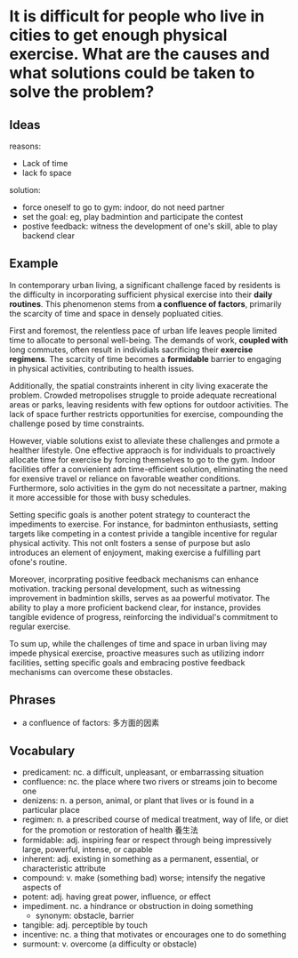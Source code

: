 # It is difficult for people who live in cities to get enough physical exercise. What are the causes and what solutions could be taken to solve the problem?

## Ideas

reasons:

- Lack of time
- lack fo space

solution:

- force oneself to go to gym: indoor, do not need partner
- set the goal: eg, play badmintion and participate the contest
- postive feedback: witness the development of one's skill, able to play backend clear

## Example

In contemporary urban living, a significant challenge faced by residents is the difficulty in incorporating sufficient physical exercise into their **daily routines**. This phenomenon stems from **a confluence of factors**, primarily the scarcity of time and space in densely popluated cities.

First and foremost, the relentless pace of urban life leaves people limited time to allocate to personal well-being. The demands of work, **coupled with** long commutes, often result in individials sacrificing their **exercise regimens**. The scarcity of time becomes a **formidable** barrier to engaging in physical activities, contributing to health issues.

Additionally, the spatial constraints inherent in city living exacerate the problem. Crowded metropolises struggle to proide adequate recreational areas or parks, leaving residents with few options for outdoor activities. The lack of space further restricts opportunities for exercise, compounding the challenge posed by time constraints.

However, viable solutions exist to alleviate these challenges and prmote a healther lifestyle. One effective appraoch is for individuals to proactively allocate time for exercise by forcing themselves to go to the gym. Indoor facilities offer a convienient adn time-efficient solution, eliminating the need for exensive travel or reliance on favorable weather conditions. Furthermore, solo activities in the gym do not necessitate a partner, making it more accessible for those with busy schedules.

Setting specific goals is another potent strategy to counteract the impediments to exercise. For instance, for badminton enthusiasts, setting targets like competing in a contest privide a tangible incentive for regular physical activity. This not onlt fosters a sense of purpose but aslo introduces an element of enjoyment, making exercise a fulfilling part ofone's routine.

Moreover, incorprating positive feedback mechanisms can enhance motivation. tracking personal development, such as witnessing improvement in badmintion skills, serves as aa powerful motivator. The ability to play a more proficient backend clear, for instance, provides tangible evidence of progress, reinforcing the individual's commitment to regular exercise.

To sum up, while the challenges of time and space in urban living may impede physical exercise, proactive measures such as utilizing indorr facilities, setting specific goals and embracing postive feedback mechanisms can overcome these obstacles. 

## Phrases

- a confluence of factors: 多方面的因素

## Vocabulary

- predicament: nc. a difficult, unpleasant, or embarrassing situation
- confluence: nc. the place where two rivers or streams join to become one
- denizens: n. a person, animal, or plant that lives or is found in a particular place
- regimen: n. a prescribed course of medical treatment, way of life, or diet for the promotion or restoration of health 養生法
- formidable: adj. inspiring fear or respect through being impressively large, powerful, intense, or capable
- inherent: adj. existing in something as a permanent, essential, or characteristic attribute
- compound: v. make (something bad) worse; intensify the negative aspects of
- potent: adj. having great power, influence, or effect
- impediment. nc. a hindrance or obstruction in doing something
  - synonym: obstacle, barrier
- tangible: adj. perceptible by touch
- incentive: nc. a thing that motivates or encourages one to do something
- surmount: v. overcome (a difficulty or obstacle)
